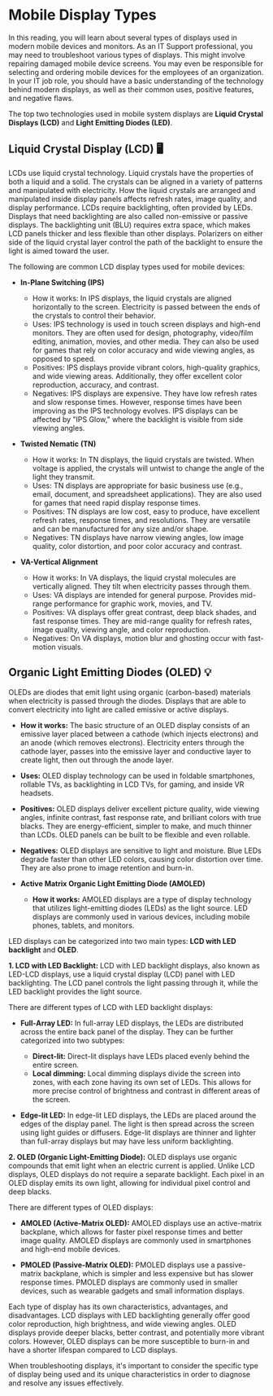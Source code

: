 # Mobile Display Types

In this reading, you will learn about several types of displays used in modern mobile devices and monitors. As an IT Support professional, you may need to troubleshoot various types of displays. This might involve repairing damaged mobile device screens. You may even be responsible for selecting and ordering mobile devices for the employees of an organization. In your IT job role, you should have a basic understanding of the technology behind modern displays, as well as their common uses, positive features, and negative flaws.

The top two technologies used in mobile system displays are **Liquid Crystal Displays (LCD)** and **Light Emitting Diodes (LED)**.

## Liquid Crystal Display (LCD) 🖥️

LCDs use liquid crystal technology. Liquid crystals have the properties of both a liquid and a solid. The crystals can be aligned in a variety of patterns and manipulated with electricity. How the liquid crystals are arranged and manipulated inside display panels affects refresh rates, image quality, and display performance. LCDs require backlighting, often provided by LEDs. Displays that need backlighting are also called non-emissive or passive displays. The backlighting unit (BLU) requires extra space, which makes LCD panels thicker and less flexible than other displays. Polarizers on either side of the liquid crystal layer control the path of the backlight to ensure the light is aimed toward the user.

The following are common LCD display types used for mobile devices: 

- **In-Plane Switching (IPS)** 
	- How it works: In IPS displays, the liquid crystals are aligned horizontally to the screen. Electricity is passed between the ends of the crystals to control their behavior.
	- Uses: IPS technology is used in touch screen displays and high-end monitors. They are often used for design, photography, video/film editing, animation, movies, and other media. They can also be used for games that rely on color accuracy and wide viewing angles, as opposed to speed.
	- Positives: IPS displays provide vibrant colors, high-quality graphics, and wide viewing areas. Additionally, they offer excellent color reproduction, accuracy, and contrast.
	- Negatives: IPS displays are expensive. They have low refresh rates and slow response times. However, response times have been improving as the IPS technology evolves. IPS displays can be affected by "IPS Glow," where the backlight is visible from side viewing angles.

- **Twisted Nematic (TN)**
	- How it works: In TN displays, the liquid crystals are twisted. When voltage is applied, the crystals will untwist to change the angle of the light they transmit.
	- Uses: TN displays are appropriate for basic business use (e.g., email, document, and spreadsheet applications). They are also used for games that need rapid display response times.
	- Positives: TN displays are low cost, easy to produce, have excellent refresh rates, response times, and resolutions. They are versatile and can be manufactured for any size and/or shape.
	- Negatives: TN displays have narrow viewing angles, low image quality, color distortion, and poor color accuracy and contrast.

- **VA-Vertical Alignment**
	- How it works: In VA displays, the liquid crystal molecules are vertically aligned. They tilt when electricity passes through them.
	- Uses: VA displays are intended for general purpose. Provides mid-range performance for graphic work, movies, and TV.
	- Positives: VA displays offer great contrast, deep black shades, and fast response times. They are mid-range quality for refresh rates, image quality, viewing angle, and color reproduction.
	- Negatives: On VA displays, motion blur and ghosting occur with fast-motion visuals.

## Organic Light Emitting Diodes (OLED) 💡

OLEDs are diodes that emit light using organic (carbon-based) materials when electricity is passed through the diodes. Displays that are able to convert electricity into light are called emissive or active displays.

- **How it works:** The basic structure of an OLED display consists of an emissive layer placed between a cathode (which injects electrons) and an anode (which removes electrons). Electricity enters through the cathode layer, passes into the emissive layer and conductive layer to create light, then out through the anode layer.
- **Uses:** OLED display technology can be used in foldable smartphones, rollable TVs, as backlighting in LCD TVs, for gaming, and inside VR headsets.
- **Positives:** OLED displays deliver excellent picture quality, wide viewing angles, infinite contrast, fast response rate, and brilliant colors with true blacks. They are energy-efficient, simpler to make, and much thinner than LCDs. OLED panels can be built to be flexible and even rollable.
- **Negatives:** OLED displays are sensitive to light and moisture. Blue LEDs degrade faster than other LED colors, causing color distortion over time. They are also prone to image retention and burn-in.

- **Active Matrix Organic Light Emitting Diode (AMOLED)**
	- **How it works:** AMOLED displays are a type of display technology that utilizes light-emitting diodes (LEDs) as the light source. LED displays are commonly used in various devices, including mobile phones, tablets, and monitors.

LED displays can be categorized into two main types: **LCD with LED backlight** and **OLED**.

**1. LCD with LED Backlight:**
LCD with LED backlight displays, also known as LED-LCD displays, use a liquid crystal display (LCD) panel with LED backlighting. The LCD panel controls the light passing through it, while the LED backlight provides the light source.

There are different types of LCD with LED backlight displays:

- **Full-Array LED:** In full-array LED displays, the LEDs are distributed across the entire back panel of the display. They can be further categorized into two subtypes:
  - **Direct-lit:** Direct-lit displays have LEDs placed evenly behind the entire screen.
  - **Local dimming:** Local dimming displays divide the screen into zones, with each zone having its own set of LEDs. This allows for more precise control of brightness and contrast in different areas of the screen.

- **Edge-lit LED:** In edge-lit LED displays, the LEDs are placed around the edges of the display panel. The light is then spread across the screen using light guides or diffusers. Edge-lit displays are thinner and lighter than full-array displays but may have less uniform backlighting.

**2. OLED (Organic Light-Emitting Diode):**
OLED displays use organic compounds that emit light when an electric current is applied. Unlike LCD displays, OLED displays do not require a separate backlight. Each pixel in an OLED display emits its own light, allowing for individual pixel control and deep blacks.

There are different types of OLED displays:

- **AMOLED (Active-Matrix OLED):** AMOLED displays use an active-matrix backplane, which allows for faster pixel response times and better image quality. AMOLED displays are commonly used in smartphones and high-end mobile devices.

- **PMOLED (Passive-Matrix OLED):** PMOLED displays use a passive-matrix backplane, which is simpler and less expensive but has slower response times. PMOLED displays are commonly used in smaller devices, such as wearable gadgets and small information displays.

Each type of display has its own characteristics, advantages, and disadvantages. LCD displays with LED backlighting generally offer good color reproduction, high brightness, and wide viewing angles. OLED displays provide deeper blacks, better contrast, and potentially more vibrant colors. However, OLED displays can be more susceptible to burn-in and have a shorter lifespan compared to LCD displays.

When troubleshooting displays, it's important to consider the specific type of display being used and its unique characteristics in order to diagnose and resolve any issues effectively.